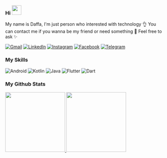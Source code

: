 ### Hi <img src="https://raw.githubusercontent.com/iampavangandhi/iampavangandhi/master/gifs/Hi.gif" width="30px">

My name is Daffa, I'm just person who interested with technology 👌 You can contact me if you wanna be my friend or need something 🍒 Feel free to ask ✨

[![Gmail](https://img.shields.io/badge/Gmail-D14836?style=for-the-badge&logo=gmail&logoColor=white)](mailto:luthfidaffa2202@gmail.com)
[![LinkedIn](https://img.shields.io/badge/linkedin-%230077B5.svg?&style=for-the-badge&logo=linkedin&logoColor=white)](https://www.linkedin.com/in/luthfi-daffa-prabowo/)
[![Instagram](https://img.shields.io/badge/Instagram-E4405F?style=for-the-badge&logo=instagram&logoColor=white)](https://www.instagram.com/dapoi_)
[![Facebook](https://img.shields.io/badge/Facebook-1877F2?style=for-the-badge&logo=facebook&logoColor=white)](https://www.facebook.com/luthfi.d.prabowo)
[![Telegram](https://img.shields.io/badge/Telegram-2CA5E0?style=for-the-badge&logo=telegram&logoColor=white)](https://t.me/dapoii)

### My Skills
![Android](https://img.shields.io/badge/Android-3DDC84?style=for-the-badge&logo=android&logoColor=white)
![Kotlin](https://img.shields.io/badge/Kotlin-0095D5?&style=for-the-badge&logo=kotlin&logoColor=white)
![Java](https://img.shields.io/badge/Java-ED8B00?style=for-the-badge&logo=java&logoColor=white)
![Flutter](https://img.shields.io/badge/Flutter-02569B?style=for-the-badge&logo=flutter&logoColor=white)
![Dart](https://img.shields.io/badge/Dart-0175C2?style=for-the-badge&logo=dart&logoColor=white)

### My Github Stats
<p align="left">
<a href="https://github.com/dapoi">
  <img height="190em" src="https://github-readme-stats.vercel.app/api/top-langs/?username=dapoi&layout=compact&show_icons=true&theme=radical&include_all_commits=true&count_private=true"/>
  <img height="190em" src="https://github-readme-stats-eight-theta.vercel.app/api/?username=dapoi&count_private=true&include_all_commits=true&show_icons=true&theme=radical"/>
</a>
</p>
